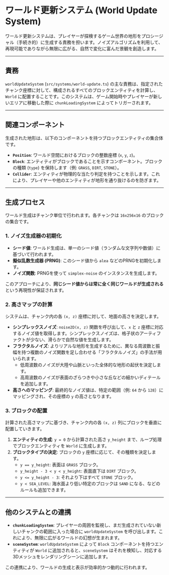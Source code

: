 # ワールド更新システム (World Update System)

ワールド更新システムは、プレイヤーが探検するゲーム世界の地形をプロシージャル（手続き的）に生成する責務を担います。ノイズアルゴリズムを利用して、再現可能でありながら無限に広がる、自然で変化に富んだ景観を創造します。

---

## 責務

`worldUpdateSystem` (`src/systems/world-update.ts`) の主な責務は、指定されたチャンク座標に対して、構成されるすべてのブロックエンティティを計算し、`World` に配置することです。このシステムは、ゲーム開始時やプレイヤーが新しいエリアに移動した際に `chunkLoadingSystem` によってトリガーされます。

---

## 関連コンポーネント

生成された地形は、以下のコンポーネントを持つブロックエンティティの集合体です。

-   **`Position`**: ワールド空間におけるブロックの整数座標 (`x`, `y`, `z`)。
-   **`Block`**: エンティティがブロックであることを示すコンポーネント。ブロックの種類 (`type`) を保持します（例: `GRASS`, `DIRT`, `STONE`）。
-   **`Collider`**: エンティティが物理的な当たり判定を持つことを示します。これにより、プレイヤーや他のエンティティが地形を通り抜けるのを防ぎます。

---

## 生成プロセス

ワールド生成はチャンク単位で行われます。各チャンクは `16x256x16` のブロックの集合です。

### 1. ノイズ生成器の初期化

-   **シード値**: ワールド生成は、単一のシード値（ランダムな文字列や数値）に基づいて行われます。
-   **擬似乱数生成器 (PRNG)**: このシード値から `alea` などのPRNGを初期化します。
-   **ノイズ関数**: PRNGを使って `simplex-noise` のインスタンスを生成します。

このアプローチにより、**同じシード値からは常に全く同じワールドが生成される**という再現性が保証されます。

### 2. 高さマップの計算

システムは、チャンク内の各 `(x, z)` 座標に対して、地面の高さを決定します。

-   **シンプレックスノイズ**: `noise2D(x, z)` 関数を呼び出して、`x` と `z` 座標に対応するノイズ値を取得します。シンプレックスノイズは、格子状のアーティファクトが少ない、滑らかで自然な値を生成します。
-   **フラクタルノイズ**: よりリアルな地形を生成するために、異なる周波数と振幅を持つ複数のノイズ関数を足し合わせる「フラクタルノイズ」の手法が用いられます。
    -   低周波数のノイズが大陸や山脈といった全体的な地形の起伏を決定します。
    -   高周波数のノイズが表面のざらつきや小さな丘などの細かいディテールを追加します。
-   **高さへのマッピング**: 最終的なノイズ値は、特定の範囲（例: `64` から `128`）にマッピングされ、その座標の `y` の高さとなります。

### 3. ブロックの配置

計算された高さマップに基づき、チャンク内の各 `(x, z)` 列にブロックを垂直に配置していきます。

1.  **エンティティの生成**: `y = 0` から計算された高さ `y_height` まで、ループ処理でブロックエンティティを `World` に生成します。
2.  **ブロックタイプの決定**: ブロックの `y` 座標に応じて、その種類を決定します。
    -   `y == y_height`: 表面は `GRASS` ブロック。
    -   `y_height - 3 < y < y_height`: 表面直下は `DIRT` ブロック。
    -   `y <= y_height - 3`: それより下はすべて `STONE` ブロック。
    -   `y < SEA_LEVEL`: 海水面より低い特定のブロックは `SAND` になる、などのルールも追加できます。

---

## 他のシステムとの連携

-   **`chunkLoadingSystem`**: プレイヤーの周囲を監視し、まだ生成されていない新しいチャンクの範囲に入った場合に `worldUpdateSystem` を呼び出します。これにより、無限に広がるワールドの幻想が生まれます。
-   **`sceneSystem`**: `worldUpdateSystem` によって `Block` コンポーネントを持つエンティティが `World` に追加されると、`sceneSystem` はそれを検知し、対応する3Dメッシュをレンダリングシーンに追加します。

この連携により、ワールドの生成と表示が効率的かつ動的に行われます。
